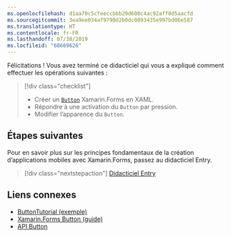 ```yaml
---
ms.openlocfilehash: d1aa70c5cfeeccbbb29d600c4ac92aff0d5aacfd
ms.sourcegitcommit: 3ea9ee034af9790d2b0dc0893435e997bd06e587
ms.translationtype: HT
ms.contentlocale: fr-FR
ms.lasthandoff: 07/30/2019
ms.locfileid: "68669626"
---
```

Félicitations ! Vous avez terminé ce didacticiel qui vous a expliqué comment effectuer les opérations suivantes :

> [!div class="checklist"]
> - Créer un [`Button`](xref:Xamarin.Forms.Button) Xamarin.Forms en XAML.
> - Répondre à une activation du `Button` par pression.
> - Modifier l’apparence du `Button`.

## <a name="next-steps"></a>Étapes suivantes

Pour en savoir plus sur les principes fondamentaux de la création d’applications mobiles avec Xamarin.Forms, passez au didacticiel Entry.

> [!div class="nextstepaction"]
> [Didacticiel Entry](~/get-started/tutorials/entry/index.yml)

## <a name="related-links"></a>Liens connexes

- [ButtonTutorial (exemple)](https://docs.microsoft.com/samples/xamarin/xamarin-forms-samples/getstarted-tutorials-buttontutorial/)
- [Xamarin.Forms Button (guide)](~/xamarin-forms/user-interface/button.md)
- [API Button](xref:Xamarin.Forms.Button)
